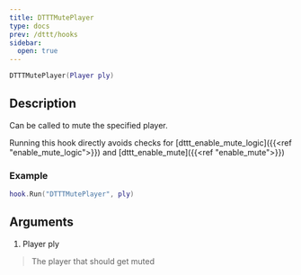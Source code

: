 ```yaml
---
title: DTTTMutePlayer
type: docs
prev: /dttt/hooks
sidebar:
  open: true
---
```


```lua
DTTTMutePlayer(Player ply)
```

## Description
Can be called to mute the specified player.

Running this hook directly avoids checks for [dttt_enable_mute_logic]({{<ref "enable_mute_logic">}}) and [dttt_enable_mute]({{<ref "enable_mute">}})

### Example
```lua
hook.Run("DTTTMutePlayer", ply)
```

## Arguments

1. Player ply
> The player that should get muted